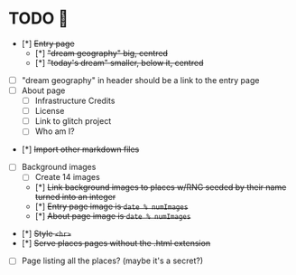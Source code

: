# TODO 🚧

- [*] ~~Entry page~~
  - [*] ~~"dream geography" big, centred~~
  - [*] ~~"today's dream" smaller, below it, centred~~
- [ ] "dream geography" in header should be a link to the entry page
- [ ] About page
  - [ ] Infrastructure Credits
  - [ ] License
  - [ ] Link to glitch project
  - [ ] Who am I?
- [*] ~~Import other markdown files~~
- [ ] Background images
  - [ ] Create 14 images
  - [*] ~~Link background images to places w/RNG seeded by their name turned into an integer~~
  - [*] ~~Entry page image is `date % numImages`~~
  - [*] ~~About page image is `date % numImages`~~
- [*] ~~Style `<hr>`~~
- [*] ~~Serve places pages without the .html extension~~
- [ ] Page listing all the places? (maybe it's a secret?)

